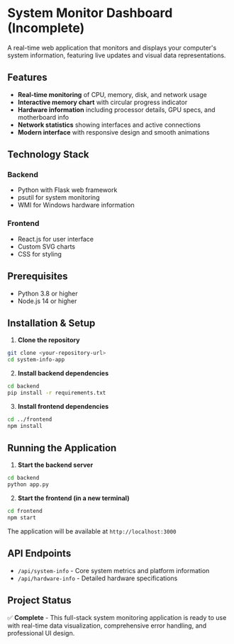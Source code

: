 # System Monitor Dashboard (Incomplete)

A real-time web application that monitors and displays your computer's system information, featuring live updates and visual data representations.

## Features

- **Real-time monitoring** of CPU, memory, disk, and network usage
- **Interactive memory chart** with circular progress indicator
- **Hardware information** including processor details, GPU specs, and motherboard info
- **Network statistics** showing interfaces and active connections
- **Modern interface** with responsive design and smooth animations

## Technology Stack

### Backend
- Python with Flask web framework
- psutil for system monitoring
- WMI for Windows hardware information

### Frontend
- React.js for user interface
- Custom SVG charts
- CSS for styling

## Prerequisites

- Python 3.8 or higher
- Node.js 14 or higher

## Installation & Setup

1. **Clone the repository**
```bash
git clone <your-repository-url>
cd system-info-app
```

2. **Install backend dependencies**
```bash
cd backend
pip install -r requirements.txt
```

3. **Install frontend dependencies**
```bash
cd ../frontend
npm install
```

## Running the Application

1. **Start the backend server**
```bash
cd backend
python app.py
```

2. **Start the frontend (in a new terminal)**
```bash
cd frontend
npm start
```

The application will be available at `http://localhost:3000`

## API Endpoints

- `/api/system-info` - Core system metrics and platform information
- `/api/hardware-info` - Detailed hardware specifications

## Project Status

✅ **Complete** - This full-stack system monitoring application is ready to use with real-time data visualization, comprehensive error handling, and professional UI design.
